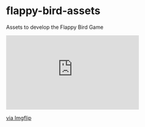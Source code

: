 # flappy-bird-assets

Assets to develop the Flappy Bird Game
<div style="width:360px;max-width:100%;"><div style="height:0;padding-bottom:56.11%;position:relative;"><iframe width="360" height="202" style="position:absolute;top:0;left:0;width:100%;height:100%;" frameBorder="0" src="https://imgflip.com/embed/6o6lgw"></iframe></div><p><a href="https://imgflip.com/gif/6o6lgw">via Imgflip</a></p></div>
